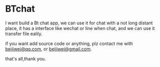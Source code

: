 # BTchat
I want build a  Bt chat app, we can use it for chat with a not long distant place,
it has a interface like wechat or line when chat,
and we can use it transfer file ealily.

if you want add source code or anything,
plz contact me with beijiwei@qq.com, or beijiwei@gmail.com.

that's all,thank you.

